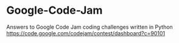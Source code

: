 # Google-Code-Jam
Answers to Google Code Jam coding challenges written in Python
https://code.google.com/codejam/contest/dashboard?c=90101
